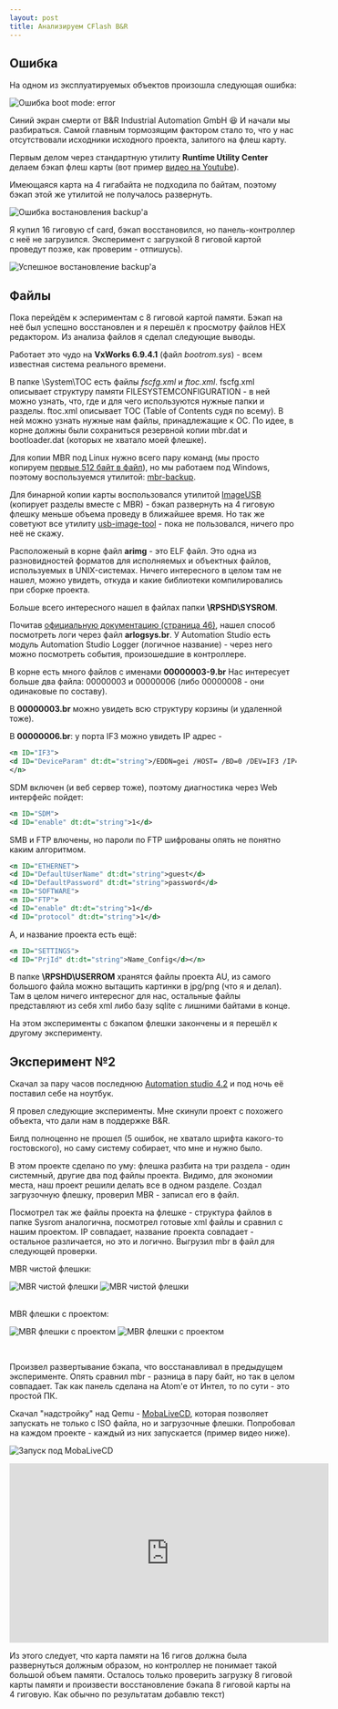 ```yaml
---
layout: post
title: Анализируем CFlash B&R
---
```


## Ошибка
На одном из эксплуатируемых объектов произошла следующая ошибка:

![Ошибка boot mode: error](/assets/images/b&r/error.jpg "Ошибка boot mode: error")

Синий экран смерти от B&R Industrial Automation GmbH 😆 И начали мы разбираться. Самой главным тормозящим фактором стало то, что у нас отсутствовали исходники исходного проекта, залитого на флеш карту.

Первым делом через стандартную утилиту **Runtime Utility Center** делаем бэкап флеш карты (вот пример [видео на Youtube](https://www.youtube.com/watch?v=9wcIv_1LRC0)).

Имеющаяся карта на 4 гигабайта не подходила по байтам, поэтому бэкап этой же утилитой не получалось развернуть.

![Ошибка востановления backup'a](/assets/images/b&r/failbackup.jpg "Ошибка востановления backup'a")

Я купил 16 гиговую cf card, бэкап восстановился, но панель-контроллер с неё не загрузился. Эксперимент с загрузкой 8 гиговой картой проведут позже, как проверим - отпишусь).

![Успешное востановление backup'a](/assets/images/b&r/restore.png "Успешное востановление backup'a")
<br>

## Файлы

Пока перейдём к эспериментам с 8 гиговой картой памяти. Бэкап на неё был успешно восстановлен и я перешёл к просмотру файлов HEX редактором. Из анализа файлов я сделал следующие выводы.

Работает это чудо на **VxWorks 6.9.4.1** (файл *bootrom.sys*) - всем известная система реального времени.

В папке \System\TOC есть файлы *fscfg.xml* и *ftoc.xml*.
fscfg.xml описывает структуру памяти FILESYSTEMCONFIGURATION - в ней можно узнать, что, где и для чего используются нужные папки и разделы.
ftoc.xml описывает TOC (Table of Contents судя по всему). В ней можно узнать нужные нам файлы, принадлежащие к ОС. По идее, в корне должны были сохраниться резервной копии mbr.dat и bootloader.dat (которых не хватало моей флешке).

Для копии MBR под Linux нужно всего пару команд (мы просто копируем [первые 512 байт в файл](https://ru.wikipedia.org/wiki/%D0%93%D0%BB%D0%B0%D0%B2%D0%BD%D0%B0%D1%8F_%D0%B7%D0%B0%D0%B3%D1%80%D1%83%D0%B7%D0%BE%D1%87%D0%BD%D0%B0%D1%8F_%D0%B7%D0%B0%D0%BF%D0%B8%D1%81%D1%8C#%D0%92%D0%BE%D1%81%D1%81%D1%82%D0%B0%D0%BD%D0%BE%D0%B2%D0%BB%D0%B5%D0%BD%D0%B8%D0%B5_MBR )), но мы работаем под Windows, поэтому воспользуемся утилитой: [mbr-backup](https://rsload.net/soft/manager/20326-mbr-backup.html). 

Для бинарной копии карты воспользовался утилитой [ImageUSB](https://www.osforensics.com/tools/write-usb-images.html) (копирует разделы вместе с MBR) - бэкап развернуть на 4 гиговую флешку меньше объема проведу в ближайшее время. Но так же советуют все утилиту [usb-image-tool](https://www.alexpage.de/usb-image-tool/) - пока не пользовался, ничего про неё не скажу.

Расположеный в корне файл **arimg** - это ELF файл. Это одна из разновидностей форматов для исполняемых и объектных файлов, используемых в UNIX-системах. Ничего интересного в целом там не нашел, можно увидеть, откуда и какие библиотеки компилировались при сборке проекта.

Больше всего интересного нашел в файлах папки **\RPSHD\SYSROM**. 

Почитав [официальную документацию (страница 46)](https://www.br-automation.com/downloads_br_productcatalogue/BRP44400000000000000601641/TM920TRE.00-ENG_Diagnostics%20and%20Service_V4520.pdf), нашел способ посмотреть логи через файл **arlogsys.br**. У Automation Studio есть модуль Automation Studio Logger (логичное название) - через него можно посмотреть события, произошедшие в контроллере.

В корне есть много файлов с именами **00000003-9.br** Нас интересует больше два файла: 00000003 и 00000006 (либо 00000008 - они одинаковые по составу).

В **00000003.br** можно увидеть всю структуру корзины (и удаленной тоже). 

В **00000006.br**: у порта IF3 можно увидеть IP адрес -
```xml
<n ID="IF3">
<d ID="DeviceParam" dt:dt="string">/EDDN=gei /HOST= /BD=0 /DEV=IF3 /IP=192...   /SNMK=255... /SNMP=2 /EDDN=gei</d>
</n>
```

SDM включен (и веб сервер тоже), поэтому диагностика через Web интерфейс пойдет:
```xml
<n ID="SDM">
<d ID="enable" dt:dt="string">1</d>
```

SMB и FTP влючены, но пароли по FTP шифрованы опять не понятно каким алгоритмом.
```xml
<n ID="ETHERNET">
<d ID="DefaultUserName" dt:dt="string">guest</d>
<d ID="DefaultPassword" dt:dt="string">password</d>
<n ID="SOFTWARE">
<n ID="FTP">
<d ID="enable" dt:dt="string">1</d>
<d ID="protocol" dt:dt="string">1</d>
```

А, и название проекта есть ещё:
```xml
<n ID="SETTINGS">
<d ID="PrjId" dt:dt="string">Name_Config</d></n>
```

В папке **\RPSHD\USERROM** хранятся файлы проекта AU, из самого большого файла можно вытащить картинки в jpg/png (что я и делал). Там в целом ничего интересног для нас, остальные файлы представляют из себя xml либо базу sqlite с лишними байтами в конце.

На этом эксперименты с бэкапом флешки закончены и я перешёл к другому эксперименту.
<br>

## Эксперимент №2

Скачал за пару часов последнюю [Automation studio 4.2](https://www.br-automation.com/ru/materialy/software/automation-studio/automation-studio-42/automation-studio-v42/) и под ночь её поставил себе на ноутбук.

Я провел следующие эксперименты. Мне скинули проект с похожего объекта, что дали нам в поддержке B&R. 

Билд полноценно не прошел (5 ошибок, не хватало шрифта какого-то гостовского), но саму систему собирает, что мне и нужно было.

В этом проекте сделано по уму: флешка разбита на три раздела - один системный, другие два под файлы проекта. Видимо, для экономии места, наш проект решили делать все в одном разделе. Создал загрузочную флешку, проверил MBR - записал его в файл. 

Посмотрел так же файлы проекта на флешке - структура файлов в папке Sysrom аналогична, посмотрел готовые xml файлы и сравнил с нашим проектом. IP совпадает, название проекта совпадает - остальное различается, но это и логично. Выгрузил mbr в файл для следующей проверки.
<br>

MBR чистой флешки:

![MBR чистой флешки](/assets/images/b&r/clearflash1.png "MBR чистой флешки")
![MBR чистой флешки](/assets/images/b&r/clearflash2.png "MBR чистой флешки")

<br>  
MBR флешки с проектом:

![MBR флешки с проектом](/assets/images/b&r/restore2.png "MBR флешки с проектом")
![MBR флешки с проектом](/assets/images/b&r/restore3.png "MBR флешки с проектом")

<br>  

Произвел развертывание бэкапа, что восстанавливал в предыдущем эксперименте. Опять сравнил mbr - разница в пару байт, но так в целом совпадает. Так как панель сделана на Atom'e от Интел, то по сути - это простой ПК. 

Скачал "надстройку" над Qemu - [MobaLiveCD](https://www.mobatek.net/labs.html), которая позволяет запускать не только с ISO файла, но и загрузочные флешки.
Попробовал на каждом проекте - каждый из них запускается (пример видео ниже).

![Запуск под MobaLiveCD](/assets/images/b&r/mobalivecd.jpg "Запуск под MobaLiveCD")

<iframe width="560" height="315" src="https://www.youtube.com/embed/IE3dvJDgilc" title="YouTube video player" frameborder="0" allow="accelerometer; autoplay; clipboard-write; encrypted-media; gyroscope; picture-in-picture" allowfullscreen></iframe>

Из этого следует, что карта памяти на 16 гигов должна была развернуться должным образом, но контроллер не понимает такой большой объем памяти. Осталось только проверить загрузку 8 гиговой карты памяти и произвести восстановление бэкапа 8 гиговой карты на 4 гиговую. Как обычно по результатам добавлю текст)